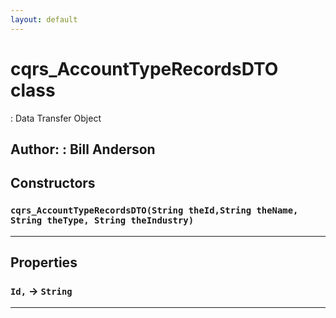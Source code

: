 ```yaml
---
layout: default
---
```

# cqrs_AccountTypeRecordsDTO class

: Data Transfer Object


**Author:** : Bill Anderson
---
## Constructors
### `cqrs_AccountTypeRecordsDTO(String theId,String theName, String theType, String theIndustry)`
---
## Properties

### `Id,` → `String`

---
